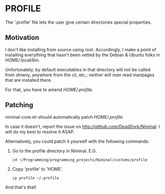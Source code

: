 PROFILE
=======

The '.profile' file lets the user give certain directories special properties.

Motivation
----------

I don't like installing from source using root. Accordingly, I make a point of installing everything that hasn't been vetted by the Debian & Ubuntu folks in *HOME/.local/bin*.

Unfortunately, by default executables in that directory will not be called from dmeny, anywhere from the cli, etc.; neither will *man* read manpages that are installed there.

For that, you have to amend *HOME/.profile*.

Patching
--------

niminal-core.sh should automatically patch *HOME/.profile*.

In case it doesn't, report the issue on <http://github.com/DeadDork/Niminal>. I will do my best to resolve it ASAP.

Alternatively, you could patch it yourself with the following commands:

1.	Go to the profile directory in Niminal. E.G.

		cd ~/Programming/programming_projects/Niminal/customs/profile

2.	Copy 'profile' to 'HOME'.

		cp profile ~/.profile

And that's that!
